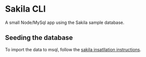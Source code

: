 # Sakila CLI

A small Node/MySql app using the Sakila sample database.

## Seeding the database

To import the data to msql, follow the [sakila insatllation instructions](https://dev.mysql.com/doc/sakila/en/sakila-installation.html).
